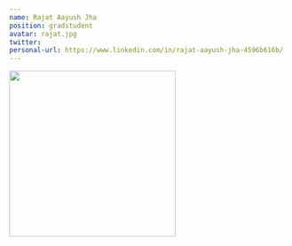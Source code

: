 ```yaml
---
name: Rajat Aayush Jha
position: gradstudent
avatar: rajat.jpg
twitter: 
personal-url: https://www.linkedin.com/in/rajat-aayush-jha-4596b616b/
---
```


<img width="300" src="{{site.baseurl}}/images/people/{{page.avatar}}" data-action="zoom">
